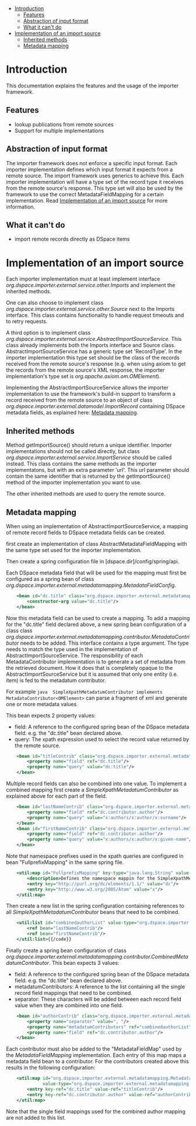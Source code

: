 - [Introduction](#Introduction)
	- [Features](#Features)
	- [Abstraction of input format](#Abstraction-input-format)
	- [What it can't do](#cant-do)
- [Implementation of an import source](#Example-implementation)
	- [Inherited methods](#Inherited-methods)
	- [Metadata mapping](#Mapping)


# Introduction <a name="Introduction"></a> #

This documentation explains the features and the usage of the importer framework. 

## Features <a name="Features"></a> ##

- lookup publications from remote sources
- Support for multiple implementations 

## Abstraction of input format <a name="Abstraction-input-format"></a> ##

The importer framework does not enforce a specific input format. Each importer implementation defines which input format it expects from a remote source.
The import framework uses generics to achieve this. Each importer implementation will have a type set of the record type it receives from the remote source's response. 
This type set will also be used by the framework to use the correct MetadataFieldMapping for a certain implementation. Read [Implementation of an import source](#Example-implementation) for more information.

## What it can't do <a name="cant-do"></a> ##

- import remote records directly as DSpace items

# Implementation of an import source <a name="Example-implementation"></a> #

Each importer implementation must at least implement interface *org.dspace.importer.external.service.other.Imports* and implement the inherited methods.

One can also choose to implement class *org.dspace.importer.external.service.other.Source* next to the Imports interface. This class contains functionality to handle request timeouts and to retry requests.

A third option is to implement class *org.dspace.importer.external.service.AbstractImportSourceService*. This class already implements both the Imports interface and Source class. AbstractImportSourceService has a generic type set 'RecordType'. In the importer implementation this type set should be the class of the records received from the remote source's response (e.g. when using axiom to get the records from the remote source's XML response, the importer implementation's type set is *org.apache.axiom.om.OMElement*). 

Implementing the AbstractImportSourceService allows the importer implementation to use the framework's build-in support to transform a record received from the remote source to an object of class *org.dspace.importer.external.datamodel.ImportRecord* containing DSpace metadata fields, as explained here: [Metadata mapping](#Mapping).

## Inherited methods <a name="Inherited-methods"></a> ##

Method getImportSource() should return a unique identifier. Importer implementations should not be called directly, but class *org.dspace.importer.external.service.ImportService* should be called instead. This class contains the same methods as the importer implementatons, but with an extra parameter 'url'. This url parameter should contain the same identifier that is returned by the getImportSource() method of the importer implementation you want to use.

The other inherited methods are used to query the remote source. 

## Metadata mapping <a name="Mapping"></a> ##

When using an implementation of AbstractImportSourceService, a mapping of remote record fields to DSpace metadata fields can be created. 

first create an implementation of class AbstractMetadataFieldMapping with the same type set used for the importer implementation.

Then create a spring configuration file in [dspace.dir]/config/spring/api.

Each DSpace metadata field that will be used for the mapping must first be configured as a spring bean of class *org.dspace.importer.external.metadatamapping.MetadataFieldConfig*.

```xml
	<bean id="dc.title" class="org.dspace.importer.external.metadatamapping.MetadataFieldConfig">
        <constructor-arg value="dc.title"/>
    </bean>
```

Now this metadata field can be used to create a mapping. To add a mapping for the "dc.title" field declared above, a new spring bean configuration of a class class *org.dspace.importer.external.metadatamapping.contributor.MetadataContributor* needs to be added. This interface contains a type argument. 
The type needs to match the type used in the implementation of AbstractImportSourceService.  The responsibility of each MetadataContributor implementation is to generate a set of metadata from the retrieved document. How it does that is completely opaque to the AbstractImportSourceService but it is assumed that only one entity (i.e. item)  is fed to the metadatum contributor.


For example ```java  SimpleXpathMetadatumContributor implements MetadataContributor<OMElement>``` can parse a fragment of xml and generate one or more metadata values.


This bean expects 2 property values:

- field: A reference to the configured spring bean of the DSpace metadata field. e.g. the "dc.title" bean declared above. 
- query: The xpath expression used to select the record value returned by the remote source.

```xml
    <bean id="titleContrib" class="org.dspace.importer.external.metadatamapping.contributor.SimpleXpathMetadatumContributor">
        <property name="field" ref="dc.title"/>
        <property name="query" value="dc:title"/>
    </bean>
```

Multiple record fields can also be combined into one value. To implement a combined mapping first create a *SimpleXpathMetadatumContributor* as explained above for each part of the field. 

```xml
    <bean id="lastNameContrib" class="org.dspace.importer.external.metadatamapping.contributor.SimpleXpathMetadatumContributor">
        <property name="field" ref="dc.contributor.author"/>
        <property name="query" value="x:authors/x:author/x:surname"/>
    </bean>
    <bean id="firstNameContrib" class="org.dspace.importer.external.metadatamapping.contributor.SimpleXpathMetadatumContributor">
        <property name="field" ref="dc.contributor.author"/>
        <property name="query" value="x:authors/x:author/x:given-name"/>
    </bean>
```

Note that namespace prefixes used in the xpath queries are configured in bean "FullprefixMapping" in the same spring file.

```xml
    <util:map id="FullprefixMapping" key-type="java.lang.String" value-type="java.lang.String">
        <description>Defines the namespace mappin for the SimpleXpathMetadatum contributors</description>
        <entry key="http://purl.org/dc/elements/1.1/" value="dc"/>
        <entry key="http://www.w3.org/2005/Atom" value="x"/>
    </util:map>
```

Then create a new list in the spring configuration containing references to all *SimpleXpathMetadatumContributor* beans that need to be combined.

```xml
	<util:list id="combinedauthorList" value-type="org.dspace.importer.external.metadatamapping.contributor.MetadataContributor" list-class="java.util.LinkedList">
        <ref bean="lastNameContrib"/>
        <ref bean="firstNameContrib"/>
	</util:list>{{/code}}
```

Finally create a spring bean configuration of class *org.dspace.importer.external.metadatamapping.contributor.CombinedMetadatumContributor*. This bean expects 3 values:

- field: A reference to the configured spring bean of the DSpace metadata field. e.g. the "dc.title" bean declared above. 
- metadatumContributors: A reference to the list containing all the single record field mappings that need to be combined. 
- separator: These characters will be added between each record field value when they are combined into one field. 

```xml
    <bean id="authorContrib" class="org.dspace.importer.external.metadatamapping.contributor.CombinedMetadatumContributor">
        <property name="separator" value=", "/>
        <property name="metadatumContributors" ref="combinedauthorList"/>
        <property name="field" ref="dc.contributor.author"/>
    </bean>
```

Each contributor must also be added to the "MetadataFieldMap" used by the *MetadataFieldMapping* implementation. Each entry of this map maps a metadata field bean to a contributor. For the contributors created above this results in the following configuration:

```xml
    <util:map id="org.dspace.importer.external.metadatamapping.MetadataFieldConfig"
              value-type="org.dspace.importer.external.metadatamapping.contributor.MetadataContributor">
        <entry key-ref="dc.title" value-ref="titleContrib"/>
        <entry key-ref="dc.contributor.author" value-ref="authorContrib"/>
    </util:map>
```

Note that the single field mappings used for the combined author mapping are not added to this list. 


